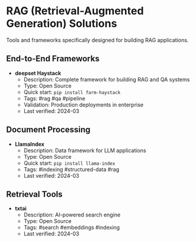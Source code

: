 # RAG (Retrieval-Augmented Generation) Solutions

Tools and frameworks specifically designed for building RAG applications.

## End-to-End Frameworks

- **deepset Haystack**
  - Description: Complete framework for building RAG and QA systems
  - Type: Open Source
  - Quick start: `pip install farm-haystack`
  - Tags: #rag #qa #pipeline
  - Validation: Production deployments in enterprise
  - Last verified: 2024-03

## Document Processing

- **LlamaIndex**
  - Description: Data framework for LLM applications
  - Type: Open Source
  - Quick start: `pip install llama-index`
  - Tags: #indexing #structured-data #rag
  - Last verified: 2024-03

## Retrieval Tools

- **txtai**
  - Description: AI-powered search engine
  - Type: Open Source
  - Tags: #search #embeddings #indexing
  - Last verified: 2024-03 